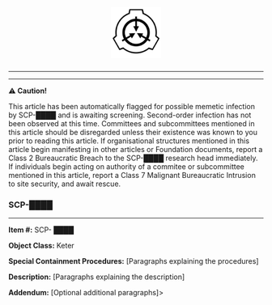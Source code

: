 <html>
<head>
<link rel="stylesheet" href="stylesheet.css">
</head>

<h1><div style="text-align: center;">
<img src="Resources/Logo_of_the_SCP_Foundation.svg" alt="SCP Emblem" style="width:20%"/>
</div></h1>

***
***
<div class="alert">
  ⚠<strong> Caution!</strong>

This article has been automatically flagged for possible memetic infection by SCP-████ and is awaiting screening. Second-order infection has not been observed at this time. Committees and subcommittees mentioned in this article should be disregarded unless their existence was known to you prior to reading this article. If organisational structures mentioned in this article begin manifesting in other articles or Foundation documents, report a Class 2 Bureaucratic  Breach to the SCP-████ research head immediately. If individuals begin acting on authority of a commitee or subcommittee mentioned in this article, report a Class 7 Malignant Bureaucratic Intrusion to site security,  and await rescue.
</div>

### SCP-████

***
**Item #:** SCP- ████

**Object Class:** Keter

**Special Containment Procedures:** [Paragraphs explaining the procedures]

**Description:** [Paragraphs explaining the description]

**Addendum:** [Optional additional paragraphs]>


</html>
